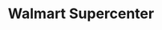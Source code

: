---
title: "Walmart Supercenter"
url: /covington/walmart-supercenter-industrial-boulevard-northeast/
shop: supermarket
---